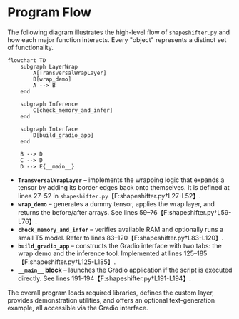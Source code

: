# Program Flow

The following diagram illustrates the high-level flow of `shapeshifter.py` and how each major function interacts. Every "object" represents a distinct set of functionality.

```mermaid
flowchart TD
    subgraph LayerWrap
        A[TransversalWrapLayer]
        B[wrap_demo]
        A --> B
    end

    subgraph Inference
        C[check_memory_and_infer]
    end

    subgraph Interface
        D[build_gradio_app]
    end

    B --> D
    C --> D
    D --> E{__main__}
```

- **`TransversalWrapLayer`** – implements the wrapping logic that expands a tensor by adding its border edges back onto themselves. It is defined at lines 27–52 in `shapeshifter.py`【F:shapeshifter.py†L27-L52】.
- **`wrap_demo`** – generates a dummy tensor, applies the wrap layer, and returns the before/after arrays. See lines 59–76【F:shapeshifter.py†L59-L76】.
- **`check_memory_and_infer`** – verifies available RAM and optionally runs a small T5 model. Refer to lines 83–120【F:shapeshifter.py†L83-L120】.
- **`build_gradio_app`** – constructs the Gradio interface with two tabs: the wrap demo and the inference tool. Implemented at lines 125–185【F:shapeshifter.py†L125-L185】.
- **`__main__` block** – launches the Gradio application if the script is executed directly. See lines 191–194【F:shapeshifter.py†L191-L194】.

The overall program loads required libraries, defines the custom layer, provides demonstration utilities, and offers an optional text-generation example, all accessible via the Gradio interface.
